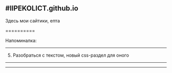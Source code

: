 #IIPEKOLICT.github.io
----------
Здесь мои сайтики, епта

==========

Напоминалка:

----------

5. Разобраться с текстом, новый css-раздел для оного

----------

----------
